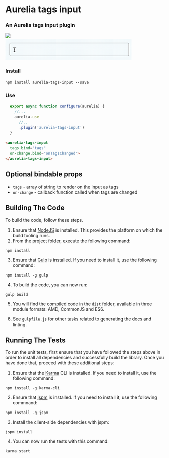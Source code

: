 # Aurelia tags input

### An Aurelia tags input plugin


<img src="http://i.imgur.com/PLrt8IB.png" width="400">  <br/>
<img src="demo.gif" width="400" alt="Logo"/>

### Install

`npm install aurelia-tags-input --save`

### Use
  
```javascript
  export async function configure(aurelia) {
    //...
    aurelia.use
      //..
      .plugin('aurelia-tags-input')
  }
```

```html
<aurelia-tags-input
  tags.bind="tags"
  on-change.bind="onTagsChanged">
</aurelia-tags-input>
```

## Optional bindable props
- ```tags``` - array of string to render on the input as tags
- ```on-change``` - callback function called when tags are changed

## Building The Code

To build the code, follow these steps.

1. Ensure that [NodeJS](http://nodejs.org/) is installed. This provides the platform on which the build tooling runs.
2. From the project folder, execute the following command:

  ```shell
  npm install
  ```
3. Ensure that [Gulp](http://gulpjs.com/) is installed. If you need to install it, use the following command:

  ```shell
  npm install -g gulp
  ```
4. To build the code, you can now run:

  ```shell
  gulp build
  ```
5. You will find the compiled code in the `dist` folder, available in three module formats: AMD, CommonJS and ES6.

6. See `gulpfile.js` for other tasks related to generating the docs and linting.

## Running The Tests

To run the unit tests, first ensure that you have followed the steps above in order to install all dependencies and successfully build the library. Once you have done that, proceed with these additional steps:

1. Ensure that the [Karma](http://karma-runner.github.io/) CLI is installed. If you need to install it, use the following command:

  ```shell
  npm install -g karma-cli
  ```
2. Ensure that [jspm](http://jspm.io/) is installed. If you need to install it, use the following commnand:

  ```shell
  npm install -g jspm
  ```
3. Install the client-side dependencies with jspm:

  ```shell
  jspm install
  ```

4. You can now run the tests with this command:

  ```shell
  karma start
  ```
